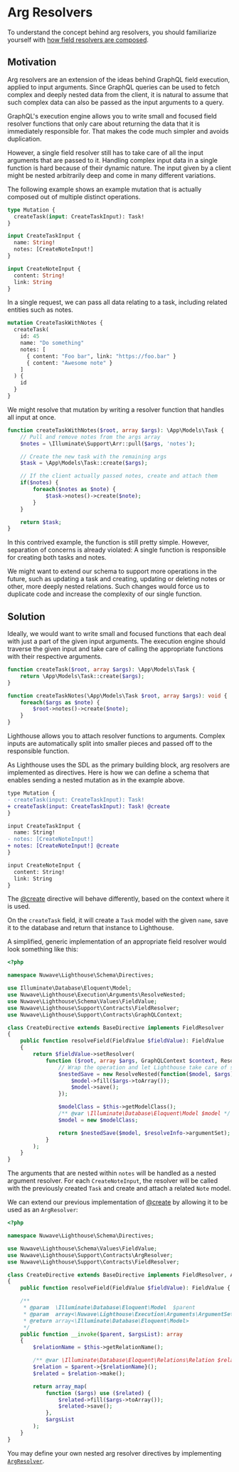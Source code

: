 # Arg Resolvers

To understand the concept behind arg resolvers, you should familiarize yourself with
[how field resolvers are composed](https://graphql.org/learn/execution).

## Motivation

Arg resolvers are an extension of the ideas behind GraphQL field execution,
applied to input arguments. Since GraphQL queries can be used to fetch complex
and deeply nested data from the client, it is natural to assume that such complex
data can also be passed as the input arguments to a query.

GraphQL's execution engine allows you to write small and focused field resolver functions
that only care about returning the data that it is immediately responsible for.
That makes the code much simpler and avoids duplication.

However, a single field resolver still has to take care of all the input arguments that
are passed to it. Handling complex input data in a single function is hard because of their
dynamic nature. The input given by a client might be nested arbitrarily deep
and come in many different variations.

The following example shows an example mutation that is actually composed out of multiple
distinct operations.

```graphql
type Mutation {
  createTask(input: CreateTaskInput): Task!
}

input CreateTaskInput {
  name: String!
  notes: [CreateNoteInput!]
}

input CreateNoteInput {
  content: String!
  link: String
}
```

In a single request, we can pass all data relating to a task,
including related entities such as notes.

```graphql
mutation CreateTaskWithNotes {
  createTask(
    id: 45
    name: "Do something"
    notes: [
      { content: "Foo bar", link: "https://foo.bar" }
      { content: "Awesome note" }
    ]
  ) {
    id
  }
}
```

We might resolve that mutation by writing a resolver function that handles all input at once.

```php
function createTaskWithNotes($root, array $args): \App\Models\Task {
    // Pull and remove notes from the args array
    $notes = \Illuminate\Support\Arr::pull($args, 'notes');

    // Create the new task with the remaining args
    $task = \App\Models\Task::create($args);

    // If the client actually passed notes, create and attach them
    if($notes) {
        foreach($notes as $note) {
            $task->notes()->create($note);
        }
    }

    return $task;
}
```

In this contrived example, the function is still pretty simple. However, separation of concerns
is already violated: A single function is responsible for creating both tasks and notes.

We might want to extend our schema to support more operations in the future, such as updating
a task and creating, updating or deleting notes or other, more deeply nested relations.
Such changes would force us to duplicate code and increase the complexity of our single function.

## Solution

Ideally, we would want to write small and focused functions that each deal with just
a part of the given input arguments. The execution engine should traverse the given
input and take care of calling the appropriate functions with their respective arguments.

```php
function createTask($root, array $args): \App\Models\Task {
    return \App\Models\Task::create($args);
}

function createTaskNotes(\App\Models\Task $root, array $args): void {
    foreach($args as $note) {
        $root->notes()->create($note);
    }
}
```

Lighthouse allows you to attach resolver functions to arguments.
Complex inputs are automatically split into smaller pieces and passed off to the responsible function.

As Lighthouse uses the SDL as the primary building block, arg resolvers are implemented as directives.
Here is how we can define a schema that enables sending a nested mutation as in the example above.

```diff
type Mutation {
- createTask(input: CreateTaskInput): Task!
+ createTask(input: CreateTaskInput): Task! @create
}

input CreateTaskInput {
  name: String!
- notes: [CreateNoteInput!]
+ notes: [CreateNoteInput!] @create
}

input CreateNoteInput {
  content: String!
  link: String
}
```

The [@create](../api-reference/directives.md#create) directive will behave differently, based on the context where it is used.

On the `createTask` field, it will create a `Task` model with the given `name`, save it
to the database and return that instance to Lighthouse.

A simplified, generic implementation of an appropriate field resolver would look something like this:

```php
<?php

namespace Nuwave\Lighthouse\Schema\Directives;

use Illuminate\Database\Eloquent\Model;
use Nuwave\Lighthouse\Execution\Arguments\ResolveNested;
use Nuwave\Lighthouse\Schema\Values\FieldValue;
use Nuwave\Lighthouse\Support\Contracts\FieldResolver;
use Nuwave\Lighthouse\Support\Contracts\GraphQLContext;

class CreateDirective extends BaseDirective implements FieldResolver
{
    public function resolveField(FieldValue $fieldValue): FieldValue
    {
        return $fieldValue->setResolver(
            function ($root, array $args, GraphQLContext $context, ResolveInfo $resolveInfo): Model {
                // Wrap the operation and let Lighthouse take care of splitting the input
                $nestedSave = new ResolveNested(function($model, $args) {
                    $model->fill($args->toArray());
                    $model->save();
                });

                $modelClass = $this->getModelClass();
                /** @var \Illuminate\Database\Eloquent\Model $model */
                $model = new $modelClass;

                return $nestedSave($model, $resolveInfo->argumentSet);
            }
        );
    }
}
```

The arguments that are nested within `notes` will be handled as a nested argument resolver.
For each `CreateNoteInput`, the resolver will be called with the previously created `Task`
and create and attach a related `Note` model.

We can extend our previous implementation of [@create](../api-reference/directives.md#create) by allowing it to be used as an `ArgResolver`:

```php
<?php

namespace Nuwave\Lighthouse\Schema\Directives;

use Nuwave\Lighthouse\Schema\Values\FieldValue;
use Nuwave\Lighthouse\Support\Contracts\ArgResolver;
use Nuwave\Lighthouse\Support\Contracts\FieldResolver;

class CreateDirective extends BaseDirective implements FieldResolver, ArgResolver
{
    public function resolveField(FieldValue $fieldValue): FieldValue { ... }

    /**
     * @param  \Illuminate\Database\Eloquent\Model  $parent
     * @param  array<\Nuwave\Lighthouse\Execution\Arguments\ArgumentSet>  $argsList
     * @return array<\Illuminate\Database\Eloquent\Model>
     */
    public function __invoke($parent, $argsList): array
    {
        $relationName = $this->getRelationName();

        /** @var \Illuminate\Database\Eloquent\Relations\Relation $relation */
        $relation = $parent->{$relationName}();
        $related = $relation->make();

        return array_map(
            function ($args) use ($related) {
                $related->fill($args->toArray());
                $related->save();
            },
            $argsList
        );
    }
}
```

You may define your own nested arg resolver directives by implementing [`ArgResolver`](../custom-directives/argument-directives.md#argresolver).
